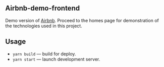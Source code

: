 ## Airbnb-demo-frontend

Demo version of [Airbnb](https://airbnb.com). Proceed to the homes page for demonstration of the technologies used in this project.

## Usage

- `yarn build` — build for deploy.
- `yarn start` — launch development server.
